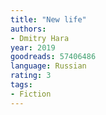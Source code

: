 ```yaml
---
title: "New life"
authors:
- Dmitry Hara
year: 2019
goodreads: 57406486
language: Russian
rating: 3
tags:
- Fiction
---
```

